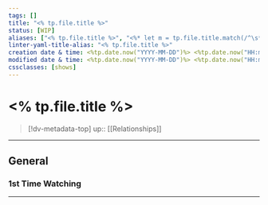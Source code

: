 ```yaml
---
tags: []
title: "<% tp.file.title %>"
status: [WIP]
aliases: ["<% tp.file.title %>", "<%* let m = tp.file.title.match(/^\s*(.*?)\s*-\s*(.+)/); if(m) tR += m[1].trim(); %>"]
linter-yaml-title-alias: "<% tp.file.title %>"
creation date & time: <%tp.date.now("YYYY-MM-DD")%> <%tp.date.now("HH:mm")%>
modified date & time: <%tp.date.now("YYYY-MM-DD")%> <%tp.date.now("HH:mm")%>
cssclasses: [shows]
---
```


# <% tp.file.title %>

> [!dv-metadata-top]
> up:: [[Relationships]]

- - -

## General

### 1st Time Watching


- - -